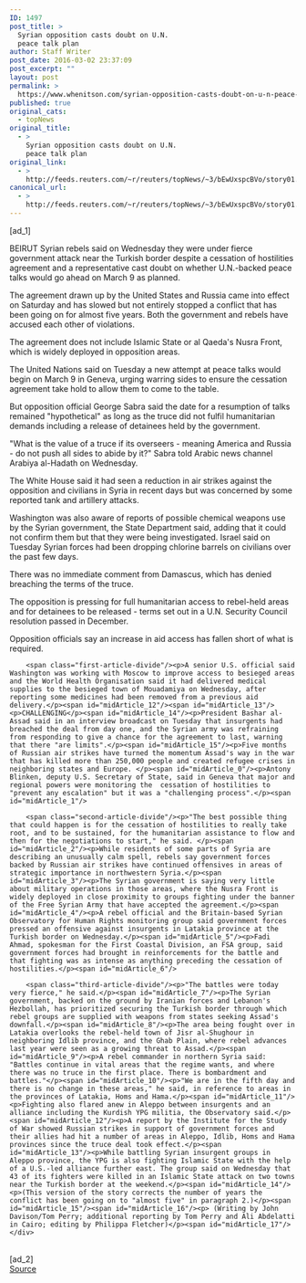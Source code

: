 ```yaml
---
ID: 1497
post_title: >
  Syrian opposition casts doubt on U.N.
  peace talk plan
author: Staff Writer
post_date: 2016-03-02 23:37:09
post_excerpt: ""
layout: post
permalink: >
  https://www.whenitson.com/syrian-opposition-casts-doubt-on-u-n-peace-talk-plan/
published: true
original_cats:
  - topNews
original_title:
  - >
    Syrian opposition casts doubt on U.N.
    peace talk plan
original_link:
  - >
    http://feeds.reuters.com/~r/reuters/topNews/~3/bEwUxspcBVo/story01.htm
canonical_url:
  - >
    http://feeds.reuters.com/~r/reuters/topNews/~3/bEwUxspcBVo/story01.htm
---
```

 [ad_1]
<br><div id="articleText">
<span id="midArticle_start"/>

<span id="midArticle_0"/><span class="focusParagraph" readability="4"><p><span class="articleLocation">BEIRUT</span> Syrian rebels said on Wednesday they were under fierce government attack near the Turkish border despite a cessation of hostilities agreement and a representative cast doubt on whether U.N.-backed peace talks would go ahead on March 9 as planned.</p></span><span id="midArticle_1"/><p>The agreement drawn up by the United States and Russia came into effect on Saturday and has slowed but not entirely stopped a conflict that has been going on for almost five years. Both the government and rebels have accused each other of violations.</p><span id="midArticle_2"/><p>The agreement does not include Islamic State or al Qaeda's Nusra Front, which is widely deployed in opposition areas.     </p><span id="midArticle_3"/><p>The United Nations said on Tuesday a new attempt at peace talks would begin on March 9 in Geneva, urging warring sides to ensure the cessation agreement take hold to allow them to come to the table.</p><span id="midArticle_4"/><p>But opposition official George Sabra said the date for a resumption of talks remained "hypothetical" as long as the truce did not fulfil humanitarian demands including a release of detainees held by the government.</p><span id="midArticle_5"/><p>"What is the value of a truce if its overseers - meaning America and Russia - do not push all sides to abide by it?" Sabra told Arabic news channel Arabiya al-Hadath on Wednesday.</p><span id="midArticle_6"/><p>The White House said it had seen a reduction in air strikes against the opposition and civilians in Syria in recent days but was concerned by some reported tank and artillery attacks.</p><span id="midArticle_7"/><p>Washington was also aware of reports of possible chemical weapons use by the Syrian government, the State Department said, adding that it could not confirm them but that they were being investigated. Israel said on Tuesday Syrian forces had been dropping chlorine barrels on civilians over the past few days.</p><span id="midArticle_8"/><p>There was no immediate comment from Damascus, which has denied breaching the terms of the truce.</p><span id="midArticle_9"/><p>The opposition is pressing for full humanitarian access to rebel-held areas and for detainees to be released - terms set out in a U.N. Security Council resolution passed in December.</p><span id="midArticle_10"/><p>Opposition officials say an increase in aid access has fallen short of what is required.</p><span id="midArticle_11"/>
        
        <span class="first-article-divide"/><p>A senior U.S. official said Washington was working with Moscow to improve access to besieged areas and the World Health Organisation said it had delivered medical supplies to the besieged town of Mouadamiya on Wednesday, after reporting some medicines had been removed from a previous aid delivery.</p><span id="midArticle_12"/><span id="midArticle_13"/><p>CHALLENGING</p><span id="midArticle_14"/><p>President Bashar al-Assad said in an interview broadcast on Tuesday that insurgents had breached the deal from day one, and the Syrian army was refraining from responding to give a chance for the agreement to last, warning that there "are limits".</p><span id="midArticle_15"/><p>Five months of Russian air strikes have turned the momentum Assad's way in the war that has killed more than 250,000 people and created refugee crises in neighboring states and Europe. </p><span id="midArticle_0"/><p>Antony Blinken, deputy U.S. Secretary of State, said in Geneva that major and regional powers were monitoring the  cessation of hostilities to "prevent any escalation" but it was a "challenging process".</p><span id="midArticle_1"/>
        
        <span class="second-article-divide"/><p>"The best possible thing that could happen is for the cessation of hostilities to really take root, and to be sustained, for the humanitarian assistance to flow and then for the negotiations to start," he said. </p><span id="midArticle_2"/><p>While residents of some parts of Syria are describing an unusually calm spell, rebels say government forces backed by Russian air strikes have continued offensives in areas of strategic importance in northwestern Syria.</p><span id="midArticle_3"/><p>The Syrian government is saying very little about military operations in those areas, where the Nusra Front is widely deployed in close proximity to groups fighting under the banner of the Free Syrian Army that have accepted the agreement.</p><span id="midArticle_4"/><p>A rebel official and the Britain-based Syrian Observatory for Human Rights monitoring group said government forces pressed an offensive against insurgents in Latakia province at the Turkish border on Wednesday.</p><span id="midArticle_5"/><p>Fadi Ahmad, spokesman for the First Coastal Division, an FSA group, said government forces had brought in reinforcements for the battle and that fighting was as intense as anything preceding the cessation of hostilities.</p><span id="midArticle_6"/>
        
        <span class="third-article-divide"/><p>"The battles were today very fierce," he said.</p><span id="midArticle_7"/><p>The Syrian government, backed on the ground by Iranian forces and Lebanon's Hezbollah, has prioritized securing the Turkish border through which rebel groups are supplied with weapons from states seeking Assad's downfall.</p><span id="midArticle_8"/><p>The area being fought over in Latakia overlooks the rebel-held town of Jisr al-Shughour in neighboring Idlib province, and the Ghab Plain, where rebel advances last year were seen as a growing threat to Assad.</p><span id="midArticle_9"/><p>A rebel commander in northern Syria said: "Battles continue in vital areas that the regime wants, and where there was no truce in the first place. There is bombardment and battles."</p><span id="midArticle_10"/><p>"We are in the fifth day and there is no change in these areas," he said, in reference to areas in the provinces of Latakia, Homs and Hama.</p><span id="midArticle_11"/><p>Fighting also flared anew in Aleppo between insurgents and an alliance including the Kurdish YPG militia, the Observatory said.</p><span id="midArticle_12"/><p>A report by the Institute for the Study of War showed Russian strikes in support of government forces and their allies had hit a number of areas in Aleppo, Idlib, Homs and Hama provinces since the truce deal took effect.</p><span id="midArticle_13"/><p>While battling Syrian insurgent groups in Aleppo province, the YPG is also fighting Islamic State with the help of a U.S.-led alliance further east. The group said on Wednesday that 43 of its fighters were killed in an Islamic State attack on two towns near the Turkish border at the weekend.</p><span id="midArticle_14"/><p>(This version of the story corrects the number of years the conflict has been going on to "almost five" in paragraph 2.)</p><span id="midArticle_15"/><span id="midArticle_16"/><p> (Writing by John Davison/Tom Perry; additional reporting by Tom Perry and Ali Abdelatti in Cairo; editing by Philippa Fletcher)</p><span id="midArticle_17"/></div>
<br>[ad_2]
<br><a href="http://feeds.reuters.com/~r/reuters/topNews/~3/bEwUxspcBVo/story01.htm">Source </a>